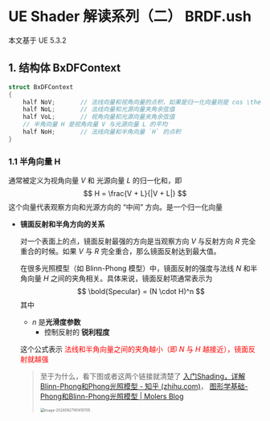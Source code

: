 # UE Shader 解读系列（二） BRDF.ush 

本文基于 UE 5.3.2 



## 1. 结构体 BxDFContext

```c++
struct BxDFContext
{
    half NoV;		// 法线向量和视角向量的点积，如果是归一化向量则是 cos \theta
    half NoL;		// 法线向量和光源向量夹角余弦值
    half VoL;		// 视角向量和光源向量夹角余弦值
    // 半角向量 H 是视角向量 V 与光源向量 L 的平均
    half NoH;		// 法线向量和半角向量 `H` 的点积
}
```



### 1.1 半角向量 H

通常被定义为视角向量 $V$ 和 光源向量 $L$ 的归一化和，即
$$
H = \frac{V + L}{|V + L|}
$$
这个向量代表观察方向和光源方向的 “中间” 方向。是一个归一化向量

- **镜面反射和半角方向的关系**

    对一个表面上的点，镜面反射最强的方向是当观察方向 $V$ 与反射方向 $R$ 完全重合的时候。如果 $V$ 与 $R$ 完全重合，那么镜面反射达到最大值。

    在很多光照模型（如 Blinn-Phong 模型）中，镜面反射的强度与法线 $N$ 和半角向量 $H$ 之间的夹角相关。具体来说，镜面反射项通常表示为
    $$
    \bold{Specular} = (N \cdot H)^n
    $$
    其中

    - $n$ 是**光滑度参数**
        - 控制反射的 **锐利程度**

    这个公式表示 <font color=red>法线和半角向量之间的夹角越小（即 $N$ 与 $H$ 越接近），镜面反射就越强</font>

    > 至于为什么，看下图或者这两个链接就清楚了 [入门Shading，详解Blinn-Phong和Phong光照模型 - 知乎 (zhihu.com)](https://zhuanlan.zhihu.com/p/352209183)， [图形学基础-Phong和Blinn-Phong光照模型 | Molers Blog](https://molers.github.io/2021/06/30/图形学基础-Phong和Blinn-Phong光照模型/)
    >
    > <img src="https://icewalnut-img.oss-cn-shanghai.aliyuncs.com/202408271614736.png" alt="image-20240827161410705" style="zoom:50%;" />



































